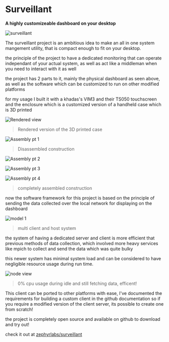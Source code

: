 # Surveillant
**A highly customizeable dashboard on your desktop**

![surveillant](surveillant.png "surveillant")

The surveillant project is an ambitious idea to make an 
all in one system mangement utility, that is compact enough
to fit on your desktop.

the principle of the project to have a dedicated monitoring
that can operate independant of your actual system, as well 
as act like a middleman when you need to interact with it as well

the project has 2 parts to it, mainly the physical 
dashboard as seen above, as well as the software 
which can be customized to run on other modified platforms

for my usage I built it with a khadas's VIM3 and their TS050 touchscreen
and the enclosure which is a customized version of a handheld case
which is 3D printed 

![Rendered view](rendered.png "rendered")

> Rendered version of the 3D printed case

![Assembly pt 1](asm1.png "asm1")

> Disassembled construction

![Assembly pt 2](asm2.png "asm2")

![Assembly pt 3](asm3.png "asm3")

![Assembly pt 4](asm4.png "asm4")

> completely assembled construction

now the software framework for this project is based on the 
principle of sending the data collected over the local network
for displaying on the dashboard

![model 1](model1.png "system model")
 
> multi client and host system

the system of having a dedicated server and client is more efficient
that previous methods of data collection, which involved more
heavy services like mpich to collect and send the data which
was quite bulky

this newer system has minimal system load and can be considered to have
negligible resource usage during run time.

![node view](nodepanel.png "node view")

> 0% cpu usage during idle and still fetching data, efficent!

This client can be ported to other platforms with ease, I've documented
the requirements for building a custom client in the github documentation
so if you require a modified version of the client server, its possible
to create one from scratch!

the project is completely open source and available on github to download
and try out!

check it out at [zephyrlabs/surveillant](https://github.com/ZephyrLabs/surveillant)